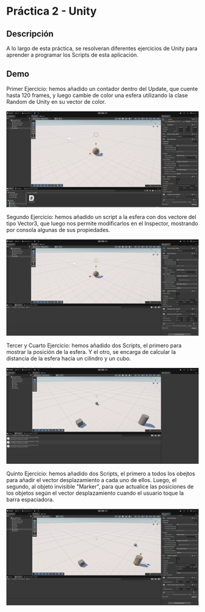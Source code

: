 # Práctica 2 - Unity


## Descripción

A lo largo de esta práctica, se resolveran diferentes ejercicios de Unity para aprender
a programar los Scripts de esta aplicación.

## Demo

Primer Ejercicio: hemos añadido un contador dentro del Update, que cuente hasta 120 frames, y luego
cambie de color una esfera utilizando la clase Random de Unity en su vector de color.

![Demo del proyecto](Primer%20Ejercicio/First%20Exercise.gif)


Segundo Ejercicio: hemos añadido un script a la esfera con dos vectore del tipo Vector3, que luego
nos permite modificarlos en el Inspector, mostrando por consola algunas de sus propiedades.

![Demo del proyecto](Segundo%20Ejercicio/Second%20Exercise.gif)


Tercer y Cuarto Ejercicio: hemos añadido dos Scripts, el primero para mostrar la posición de la 
esfera. Y el otro, se encarga de calcular la distancia de la esfera hacia un cilindro y un cubo.

![Demo del proyecto](Cuarto%20Ejercicio/3-4%20Exercise.gif)


Quinto Ejercicio: hemos añadido dos Scripts, el primero a todos los obejtos para añadir el vector 
desplazamiento a cada uno de ellos. Luego, el segundo, al objeto invisible "Marker", para que 
actualice las posiciones de los objetos según el vector desplazamiento cuando el usuario 
toque la barra espaciadora.

![Demo del proyecto](Quinto%20Ejercicio/Fifth%20Exercise.gif)
